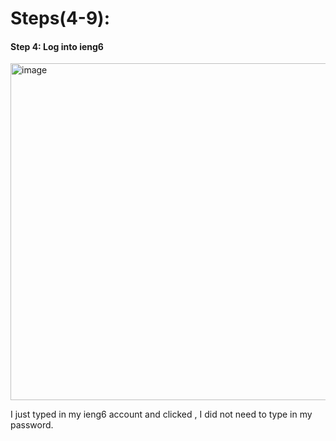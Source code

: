 # Steps(4-9):

#### Step 4: Log into ieng6

<img width="539" alt="image" src="https://github.com/VincentHuynh1016/Lab-Report-4-Vim-/assets/114731503/9a55189a-62bb-4e46-b676-e57f285fd054">

I just typed in my ieng6 account and clicked <enter>, I did not need to type in my password.



